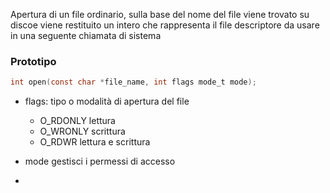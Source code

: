 Apertura di un file ordinario, sulla base del nome del file viene trovato su discoe viene restituito un intero che rappresenta il file descriptore da usare in una seguente chiamata di sistema


### Prototipo
```c
int open(const char *file_name, int flags mode_t mode);
```

- flags: tipo o modalità di apertura del file
	- O_RDONLY lettura
	- O_WRONLY scrittura
	- O_RDWR lettura e scrittura

- mode gestisci i permessi di accesso
- 